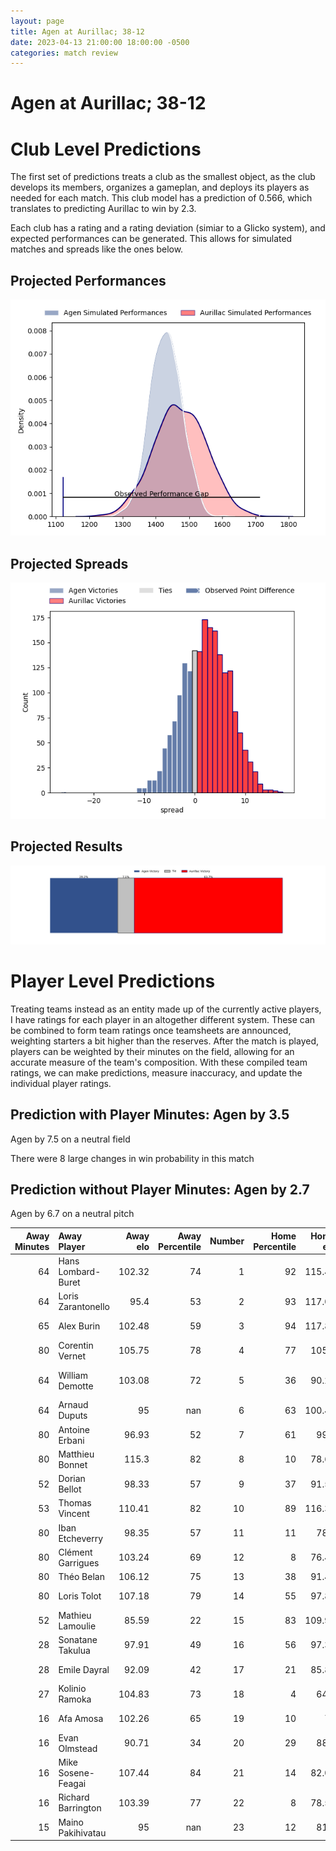 ```yaml
---  
layout: page  
title: Agen at Aurillac; 38-12  
date: 2023-04-13 21:00:00 18:00:00 -0500  
categories: match review  
---
```

# Agen at Aurillac; 38-12

# Club Level Predictions


The first set of predictions treats a club as the smallest object, as the club develops its members, organizes a gameplan, and deploys its players as needed for each match. This club model has a prediction of 0.566, which translates to predicting Aurillac to win by 2.3.

Each club has a rating and a rating deviation (simiar to a Glicko system), and expected performances can be generated. This allows for simulated matches and spreads like the ones below.
## Projected Performances


![Projected Performances](plots/performances_2023-04-13-Aurillac-Agen.png)
## Projected Spreads


![Projected Spreads](plots/spreads_2023-04-13-Aurillac-Agen.png)
## Projected Results


![Projected Results](plots/resultbar_2023-04-13-Aurillac-Agen.png)
# Player Level Predictions


Treating teams instead as an entity made up of the currently active players, I have ratings for each player in an altogether different system. These can be combined to form team ratings once teamsheets are announced, weighting starters a bit higher than the reserves. After the match is played, players can be weighted by their minutes on the field, allowing for an accurate measure of the team's composition. With these compiled team ratings, we can make predictions, measure inaccuracy, and update the individual player ratings.
## Prediction with Player Minutes: Agen by 3.5


Agen by 7.5 on a neutral field

There were 8 large changes in win probability in this match
## Prediction without Player Minutes: Agen by 2.7


Agen by 6.7 on a neutral pitch



|   Away Minutes | Away Player        |   Away elo |   Away Percentile |   Number |   Home Percentile |   Home elo | Home Player           |   Home Minutes |
|---------------:|:-------------------|-----------:|------------------:|---------:|------------------:|-----------:|:----------------------|---------------:|
|             64 | Hans Lombard-Buret |     102.32 |                74 |        1 |                92 |     115.46 | Alexandre Plantier    |             58 |
|             64 | Loris Zarantonello |      95.4  |                53 |        2 |                93 |     117.08 | Luka Nioradze         |             65 |
|             65 | Alex Burin         |     102.48 |                59 |        3 |                94 |     117.84 | Giorgi Kartvelishvili |             65 |
|             80 | Corentin Vernet    |     105.75 |                78 |        4 |                77 |     105.5  | Cam Dodson            |             80 |
|             64 | William Demotte    |     103.08 |                72 |        5 |                36 |      90.28 | Jean-Baptiste Singer  |             46 |
|             64 | Arnaud Duputs      |      95    |               nan |        6 |                63 |     100.43 | Eoghan Masterson      |             65 |
|             80 | Antoine Erbani     |      96.93 |                52 |        7 |                61 |      99.5  | Didier Tison          |             80 |
|             80 | Matthieu Bonnet    |     115.3  |                82 |        8 |                10 |      78.68 | Latuka Maituku        |             46 |
|             52 | Dorian Bellot      |      98.33 |                57 |        9 |                37 |      91.52 | Mikheil Alania        |             58 |
|             53 | Thomas Vincent     |     110.41 |                82 |       10 |                89 |     116.33 | Marc Palmier          |             80 |
|             80 | Iban Etcheverry    |      98.35 |                57 |       11 |                11 |      78.3  | Simeli Yabaki         |             80 |
|             80 | Clément Garrigues  |     103.24 |                69 |       12 |                 8 |      76.45 | Christa Powell        |             80 |
|             80 | Théo Belan         |     106.12 |                75 |       13 |                38 |      91.46 | Jimmy Yobo            |             80 |
|             80 | Loris Tolot        |     107.18 |                79 |       14 |                55 |      97.81 | Albert Valentin       |             80 |
|             52 | Mathieu Lamoulie   |      85.59 |                22 |       15 |                83 |     109.92 | Giorgi Gogoladze      |             58 |
|             28 | Sonatane Takulua   |      97.91 |                49 |       16 |                56 |      97.36 | Georgi Javakhia       |             34 |
|             28 | Emile Dayral       |      92.09 |                42 |       17 |                21 |      85.87 | Mosa'ati Moala        |             34 |
|             27 | Kolinio Ramoka     |     104.83 |                73 |       18 |                 4 |      64.4  | Hugo Bouyssou         |             22 |
|             16 | Afa Amosa          |     102.26 |                65 |       19 |                10 |      76    | Anderson Neisen       |             22 |
|             16 | Evan Olmstead      |      90.71 |                34 |       20 |                29 |      88.8  | Robert Rodgers        |             22 |
|             16 | Mike Sosene-Feagai |     107.44 |                84 |       21 |                14 |      82.04 | Theo Lachaud          |             15 |
|             16 | Richard Barrington |     103.39 |                77 |       22 |                 8 |      78.59 | Henzo Kiteau          |             15 |
|             15 | Maino Pakihivatau  |      95    |               nan |       23 |                12 |      81.5  | Steve Moukete         |             15 |

